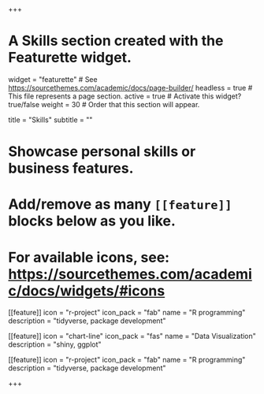 +++
# A Skills section created with the Featurette widget.
widget = "featurette"  # See https://sourcethemes.com/academic/docs/page-builder/
headless = true  # This file represents a page section.
active = true  # Activate this widget? true/false
weight = 30  # Order that this section will appear.

title = "Skills"
subtitle = ""

# Showcase personal skills or business features.
# 
# Add/remove as many `[[feature]]` blocks below as you like.
# 
# For available icons, see: https://sourcethemes.com/academic/docs/widgets/#icons

[[feature]]
  icon = "r-project"
  icon_pack = "fab"
  name = "R programming"
  description = "tidyverse, package development"

[[feature]]
  icon = "chart-line"
  icon_pack = "fas"
  name = "Data Visualization"
  description = "shiny, ggplot"  

[[feature]]
  icon = "r-project"
  icon_pack = "fab"
  name = "R programming"
  description = "tidyverse, package development"


+++
